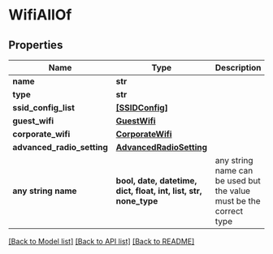 # WifiAllOf


## Properties
Name | Type | Description | Notes
------------ | ------------- | ------------- | -------------
**name** | **str** |  | [optional] 
**type** | **str** |  | [optional] 
**ssid_config_list** | [**[SSIDConfig]**](SSIDConfig.md) |  | [optional] 
**guest_wifi** | [**GuestWifi**](GuestWifi.md) |  | [optional] 
**corporate_wifi** | [**CorporateWifi**](CorporateWifi.md) |  | [optional] 
**advanced_radio_setting** | [**AdvancedRadioSetting**](AdvancedRadioSetting.md) |  | [optional] 
**any string name** | **bool, date, datetime, dict, float, int, list, str, none_type** | any string name can be used but the value must be the correct type | [optional]

[[Back to Model list]](../README.md#documentation-for-models) [[Back to API list]](../README.md#documentation-for-api-endpoints) [[Back to README]](../README.md)


